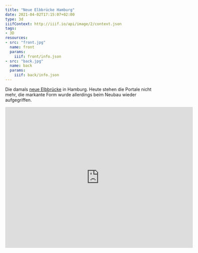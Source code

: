 ```yaml
---
title: "Neue Elbbrücke Hamburg"
date: 2021-04-02T17:15:07+02:00
type: 3d
iiifContext: http://iiif.io/api/image/2/context.json
tags:
- 3D
resources:
- src: "front.jpg"
  name: front
  params:
    iiif: front/info.json
- src: "back.jpg"
  name: back
  params:
    iiif: back/info.json
---
```


Die damals [neue Elbbrücke](https://de.wikipedia.org/wiki/Hamburger_Elbbr%C3%BCcken#Neue_Elbbr%C3%BCcke) in Hamburg. Heute stehen die Portale nicht mehr, die markante Form wurde allerdings beim Neubau wieder aufgegriffen.

<iframe src="https://www.google.com/maps/embed?pb=!4v1617531765250!6m8!1m7!1sgCThhog0KiiBY65b6FVphQ!2m2!1d53.53347046375686!2d10.02659235098882!3f163.86279022333377!4f-3.716275008903665!5f0.7820865974627469" width="600" height="450" style="border:0;" allowfullscreen="" loading="lazy"></iframe>
